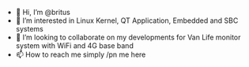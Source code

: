 - 👋 Hi, I’m @britus
- 👀 I’m interested in Linux Kernel, QT Application, Embedded and SBC systems
- 💞️ I’m looking to collaborate on my developments for Van Life monitor system with WiFi and 4G base band
- 📫 How to reach me simply /pn me here 

<!---
britus/britus is a ✨ special ✨ repository because its `README.md` (this file) appears on your GitHub profile.
You can click the Preview link to take a look at your changes.
--->
